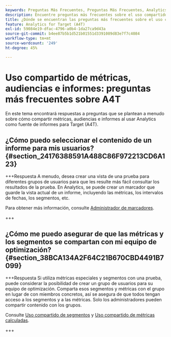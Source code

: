 ```yaml
---
keywords: Preguntas Más Frecuentes, Preguntas Más Frecuentes, Analytics Para Target, Segmentos, A4T, Compartir Informes
description: Encuentre preguntas más frecuentes sobre el uso compartido de métricas, audiencias e informes al usar Analytics para [!DNL Target] (A4T). A4T le permite utilizar los informes de Analytics para el Adobe [!DNL Target] actividades.
title: ¿Dónde se encuentran las preguntas más frecuentes sobre el uso compartido de métricas, audiencias e informes en A4T?
feature: Analytics for Target (A4T)
exl-id: 59084e19-dfac-4796-a0b4-1da27ca9d43a
source-git-commit: b4ee87b5b1d521b01551d3391089d83e7f7c4084
workflow-type: tm+mt
source-wordcount: '249'
ht-degree: 45%

---
```


# Uso compartido de métricas, audiencias e informes: preguntas más frecuentes sobre A4T

En este tema encontrará respuestas a preguntas que se plantean a menudo sobre cómo compartir métricas, audiencias e informes al usar Analytics como fuente de informes para Target (A4T).

## ¿Cómo puedo seleccionar el contenido de un informe para mis usuarios? {#section_24176388591A488C86F972213CD6A123}

+++Respuesta A menudo, desea crear una vista de una prueba para diferentes grupos de usuarios para que les resulte más fácil consultar los resultados de la prueba. En Analytics, se puede crear un marcador que guarde la vista actual de un informe, incluyendo las métricas, los intervalos de fechas, los segmentos, etc.

Para obtener más información, consulte [Administrador de marcadores](https://experienceleague.adobe.com/docs/analytics/analyze/reports-analytics/bookmarks.html).

+++

## ¿Cómo me puedo asegurar de que las métricas y los segmentos se compartan con mi equipo de optimización? {#section_38BCA134A2F64C21B670CBD4491B7099}

+++Respuesta Si utiliza métricas especiales y segmentos con una prueba, puede considerar la posibilidad de crear un grupo de usuarios para su equipo de optimización. Comparta esos segmentos y métricas con el grupo en lugar de con miembros concretos, así se asegura de que todos tengan acceso a los segmentos y a las métricas. Solo los administradores pueden compartir contenido con los grupos.

Consulte [Uso compartido de segmentos](https://experienceleague.adobe.com/docs/analytics/components/segmentation/segmentation-workflow/t-seg-share.html) y [Uso compartido de métricas calculadas](https://experienceleague.adobe.com/docs/analytics/components/calculated-metrics/calcmetric-workflow/cm-sharing.html).

+++
